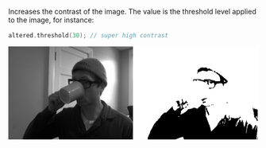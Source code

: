 Increases the contrast of the image. The value is the threshold level applied to the image, for instance:

```cpp
altered.threshold(30); // super high contrast
```

![Thresholding an image](../images/ofxCvGrayscaleImage.threshold.example.png)
